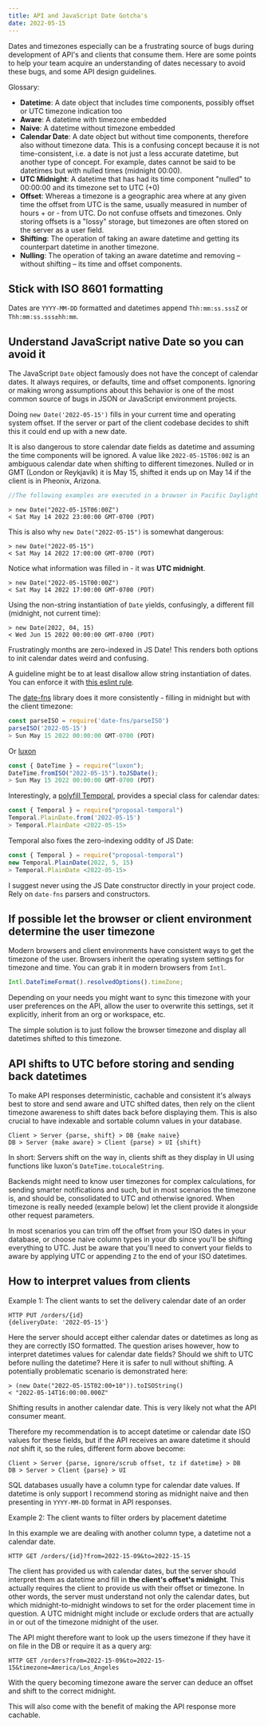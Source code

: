 ```yaml
---
title: API and JavaScript Date Gotcha's
date: 2022-05-15
---
```


Dates and timezones especially can be a frustrating source of bugs during development of API's and
clients that consume them. Here are some points to help your team acquire an understanding of dates
necessary to avoid these bugs, and some API design guidelines.

Glossary:

- **Datetime**: A date object that includes time components, possibly offset or UTC timezone
  indication too
- **Aware**: A datetime with timezone embedded
- **Naive**: A datetime without timezone embedded
- **Calendar Date**: A date object but without time components, therefore also without timezone
  data. This is a confusing concept because it is not time-consistent, i.e. a date is not just a
  less accurate datetime, but another type of concept. For example, dates cannot be said to be
  datetimes but with nulled times (midnight 00:00).
- **UTC Midnight**: A datetime that has had its time component "nulled" to 00:00:00 and its timezone
  set to UTC (+0)
- **Offset**: Whereas a timezone is a geographic area where at any given time the offset from UTC is
  the same, usually measured in number of hours + or - from UTC. Do not confuse offsets and
  timezones. Only storing offsets is a "lossy" storage, but timezones are often stored on the server
  as a user field.
- **Shifting**: The operation of taking an aware datetime and getting its counterpart datetime in
  another timezone.
- **Nulling**: The operation of taking an aware datetime and removing – without shifting – its time
  and offset components.

## Stick with ISO 8601 formatting

Dates are `YYYY-MM-DD` formatted and datetimes append `Thh:mm:ss.sssZ` or `Thh:mm:ss.sss±hh:mm`.

## Understand JavaScript native Date so you can avoid it

The JavaScript `Date` object famously does not have the concept of calendar dates. It always
requires, or defaults, time and offset components. Ignoring or making wrong assumptions about this
behavior is one of the most common source of bugs in JSON or JavaScript environment projects.

Doing `new Date('2022-05-15')` fills in your current time and operating system offset. If the server
or part of the client codebase decides to shift this it could end up with a new date.

It is also dangerous to store calendar date fields as datetime and assuming the time components will
be ignored. A value like `2022-05-15T06:00Z` is an ambiguous calendar date when shifting to
different timezones. Nulled or in GMT (London or Reykjavík) it is May 15, shifted it ends up on May
14 if the client is in Pheonix, Arizona.

```js
//The following examples are executed in a browser in Pacific Daylight Time
```

```
> new Date("2022-05-15T06:00Z")
< Sat May 14 2022 23:00:00 GMT-0700 (PDT)
```

This is also why `new Date("2022-05-15")` is somewhat dangerous:

```
> new Date("2022-05-15")
< Sat May 14 2022 17:00:00 GMT-0700 (PDT)
```

Notice what information was filled in - it was **UTC midnight**.

```
> new Date("2022-05-15T00:00Z")
< Sat May 14 2022 17:00:00 GMT-0700 (PDT)
```

Using the non-string instantiation of `Date` yields, confusingly, a different fill (midnight, not
current time):

```
> new Date(2022, 04, 15)
< Wed Jun 15 2022 00:00:00 GMT-0700 (PDT)
```

Frustratingly months are zero-indexed in JS Date! This renders both options to init calendar dates
weird and confusing.

A guideline might be to at least disallow allow string instantiation of dates. You can enforce it
with [this eslint rule](https://github.com/amzn/eslint-plugin-no-date-parsing).

The [date-fns](https://npm.runkit.com/date-fns) library does it more consistently - filling in
midnight but with the client timezone:

```js
const parseISO = require('date-fns/parseISO')
parseISO('2022-05-15')
> Sun May 15 2022 00:00:00 GMT-0700 (PDT)
```

Or [luxon](https://npm.runkit.com/luxon)

```js
const { DateTime } = require("luxon");
DateTime.fromISO("2022-05-15").toJSDate();
> Sun May 15 2022 00:00:00 GMT-0700 (PDT)
```

Interestingly, a [polyfill Temporal](), provides a special class for calendar dates:

```js
const { Temporal } = require("proposal-temporal")
Temporal.PlainDate.from('2022-05-15')
> Temporal.PlainDate <2022-05-15>
```

Temporal also fixes the zero-indexing oddity of JS Date:

```js
const { Temporal } = require("proposal-temporal")
new Temporal.PlainDate(2022, 5, 15)
> Temporal.PlainDate <2022-05-15>
```

I suggest never using the JS Date constructor directly in your project code. Rely on `date-fns`
parsers and constructors.

## If possible let the browser or client environment determine the user timezone

Modern browsers and client environments have consistent ways to get the timezone of the user.
Browsers inherit the operating system settings for timezone and time. You can grab it in modern
browsers from `Intl`.

```js
Intl.DateTimeFormat().resolvedOptions().timeZone;
```

Depending on your needs you might want to sync this timezone with your user preferences on the API,
allow the user to overwrite this settings, set it explicitly, inherit from an org or workspace, etc.

The simple solution is to just follow the browser timezone and display all datetimes shifted to this
timezone.

## API shifts to UTC before storing and sending back datetimes

To make API responses deterministic, cachable and consistent it's always best to store and send
aware and UTC shifted dates, then rely on the client timezone awareness to shift dates back before
displaying them. This is also crucial to have indexable and sortable column values in your database.

```
Client > Server {parse, shift} > DB {make naive}
DB > Server {make aware} > Client {parse} > UI {shift}
```

In short: Servers shift on the way in, clients shift as they display in UI using functions like
luxon's `DateTime.toLocaleString`.

Backends might need to know user timezones for complex calculations, for sending smarter
notifications and such, but in most scenarios the timezone is, and should be, consolidated to UTC
and otherwise ignored. When timezone is really needed (example below) let the client provide it
alongside other request parameters.

In most scenarios you can trim off the offset from your ISO dates in your database, or choose naive
column types in your db since you'll be shifting everything to UTC. Just be aware that you'll need
to convert your fields to aware by applying UTC or appending `Z` to the end of your ISO datetimes.

## How to interpret values from clients

Example 1: The client wants to set the delivery calendar date of an order

```
HTTP PUT /orders/{id}
{deliveryDate: '2022-05-15'}
```

Here the server should accept either calendar dates or datetimes as long as they are correctly ISO
formatted. The question arises however, how to interpret datetimes values for calendar date fields?
Should we shift to UTC before nulling the datetime? Here it is safer to null without shifting. A
potentially problematic scenario is demonstrated here:

```
> (new Date("2022-05-15T02:00+10")).toISOString()
< "2022-05-14T16:00:00.000Z"
```

Shifting results in another calendar date. This is very likely not what the API consumer meant.

Therefore my recommendation is to accept datetime or calendar date ISO values for these fields, but
if the API receives an aware datetime it should _not_ shift it, so the rules, different form above
become:

```
Client > Server {parse, ignore/scrub offset, tz if datetime} > DB
DB > Server > Client {parse} > UI
```

SQL databases usually have a column type for calendar date values. If datetime is only support I
recommend storing as midnight naive and then presenting in `YYYY-MM-DD` format in API responses.

Example 2: The client wants to filter orders by placement datetime

In this example we are dealing with another column type, a datetime not a calendar date.

```
HTTP GET /orders/{id}?from=2022-15-09&to=2022-15-15
```

The client has provided us with calendar dates, but the server should interpret them as datetime and
fill in **the client's offset's midnight**. This actually requires the client to provide us with
their offset or timezone. In other words, the server must understand not only the calendar dates,
but which midnight-to-midnight windows to set for the order placement time in question. A UTC
midnight might include or exclude orders that are actually in or out of the timezone midnight of the
user.

The API might therefore want to look up the users timezone if they have it on file in the DB or
require it as a query arg:

```
HTTP GET /orders?from=2022-15-09&to=2022-15-15&timezone=America/Los_Angeles
```

With the query becoming timezone aware the server can deduce an offset and shift to the correct
midnight.

This will also come with the benefit of making the API response more cachable.
